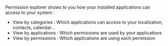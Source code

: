Permission explorer shows to you how your installed applications can access to your system :
- View by categories : Which applications can access to your localization, contacts, calendar...
- View by applications : Which permissions are used by your applications
- View by permissions : Which applications are using each permission